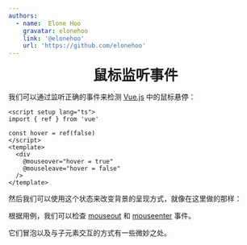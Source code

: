 ```yaml
---
authors:
  - name:  Elone Hoo
    gravatar: elonehoo
    link: '@elonehoo'
    url: 'https://github.com/elonehoo'
---
```


<h1 align="center" style="margin:0;">鼠标监听事件</h1>

<script setup>
import Author from '@theme/components/Author.vue'
import AuthorGrop from '@theme/components/AuthorGrop.vue'
import MouseListenerEvent from '@theme/components/vue/vue3/MouseListenerEvent.vue'
</script>

<AuthorGrop>
  <Author />
</AuthorGrop>

我们可以通过监听正确的事件来检测 [Vue.js](https://cn.vuejs.org/) 中的鼠标悬停：

```vue
<script setup lang="ts">
import { ref } from 'vue'

const hover = ref(false)
</script>
<template>
  <div
    @mouseover="hover = true"
    @mouseleave="hover = false"
  />
</template>
```

然后我们可以使用这个状态来改变背景的呈现方式，就像在这里做的那样：

<MouseListenerEvent />

根据用例，我们可以检查 [mouseout](https://developer.mozilla.org/zh-CN/docs/Web/API/Element/mouseout_event) 和 [mouseenter](https://developer.mozilla.org/zh-CN/docs/Web/API/Element/mouseenter_event) 事件。

它们冒泡以及与子元素交互的方式有一些微妙之处。
